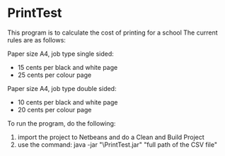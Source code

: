 # PrintTest
This program is to calculate the cost of printing for a school
The current rules are as follows:

Paper size A4, job type single sided:
  * 15 cents per black and white page
  * 25 cents per colour page

Paper size A4, job type double sided:
  * 10 cents per black and white page
  * 20 cents per colour page

To run the program, do the following:
  1. import the project to Netbeans and do a Clean and Build Project
  2. use the command: java -jar "<complete path>\PrintTest.jar" "full path of the CSV file"

